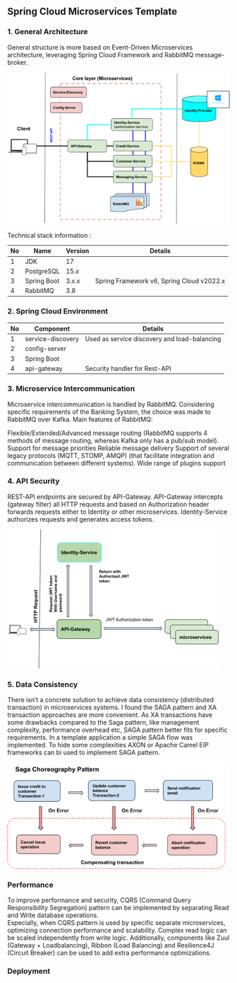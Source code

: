 ## Spring Cloud Microservices Template


### 1. General Architecture

General structure is more based on Event-Driven Microservices architecture, leveraging
Spring Cloud Framework and RabbitMQ message-broker.

![image2.png](docs%2Fimages%2Fimage2.png)



Technical stack information :

| No | Name        | Version | Details |
|----|-------------|---------|---------|
| 1  | JDK         | 17      |         |
| 2  | PostgreSQL  | 15.x    |         |
| 3  | Spring Boot | 3.x.x   |  Spring Framework v6, Spring Cloud v2022.x|
| 4  | RabbitMQ    | 3.8     |         |

###

### 2. Spring Cloud Environment

| No | Component  | Details |
|----|------------|----|
| 1  | service-discovery| Used as service discovery and load-balancing|
| 2  | config-server|    |
| 3  | Spring Boot |    |
| 4  | api-gateway| Security handler for Rest-API|

### 3. Microservice Intercommunication

  Microservice intercommunication is handled by RabbitMQ.
Considering specific requirements of the Banking System, the choice was made to RabbitMQ over Kafka.
Main features of RabbitMQ:

Flexible/Extended/Advanced message routing (RabbitMQ supports 4 methods of message routing, whereas Kafka only has a pub/sub model).
Support for message priorities
Reliable message delivery
Support of several legacy protocols (MQTT, STOMP, AMQP)
(that facilitate integration and communication between different systems).
Wide range of plugins support

### 4. API Security
REST-API endpoints are secured by API-Gateway. API-Gateway intercepts (gateway filter) all HTTP requests and based on Authorization header forwards requests either to Identity or other microservices. Identity-Service authorizes requests and generates access tokens.

![image3.png](docs%2Fimages%2Fimage3.png)

### 5. Data Consistency
There isn’t a concrete solution to achieve data consistency (distributed transaction)
in microservices systems. I found the SAGA pattern and XA transaction approaches are more convenient.  As XA transactions have some drawbacks compared to the Saga pattern, like management complexity, performance overhead etc, SAGA pattern better fits for specific requirements. In a template application a simple SAGA flow was implemented. To hide some complexities AXON or Apache Camel EIP  frameworks can bi used to implement SAGA pattern.

![image1.png](docs%2Fimages%2Fimage1.png)

### Performance

To improve performance and security, CQRS (Command Query Responsibility Segregation) pattern can be implemented by separating Read and Write database operations.  
Especially, when CQRS pattern is used by specific separate microservices, optimizing connection performance and scalability. Complex read logic can be scaled independently from write logic.
Additionally, components like Zuul (Gateway + Loadbalancing), Ribbon (Load Balancing) and Resilience4J (Circuit Breaker) can be used to add extra performance optimizations.

### Deployment